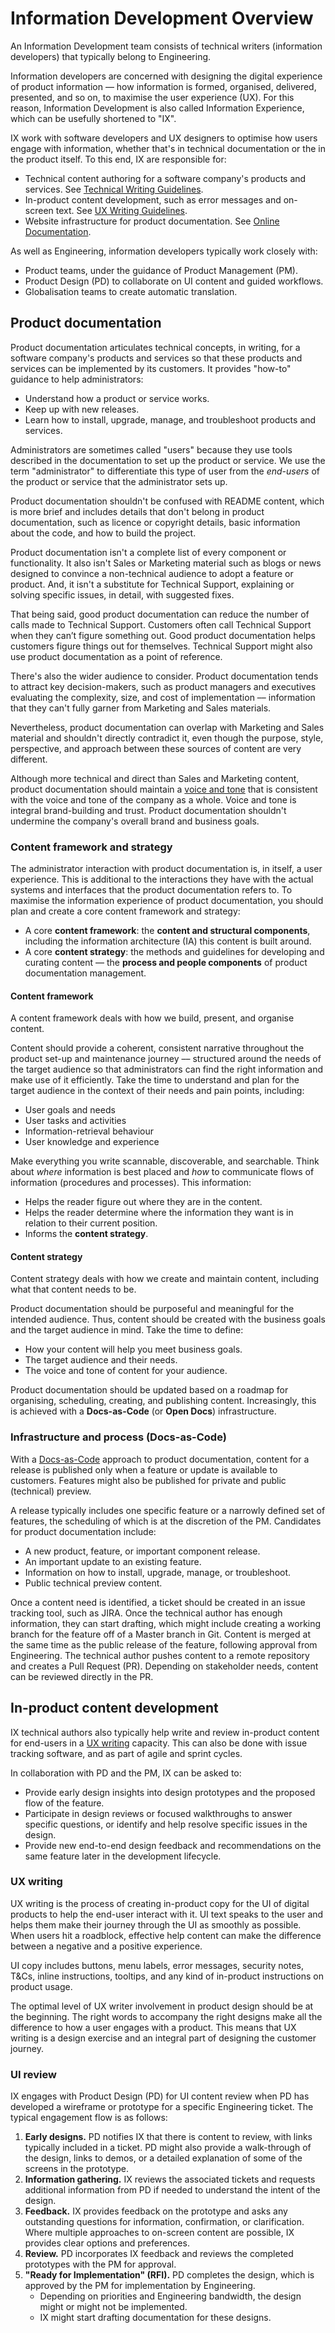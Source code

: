 # Information Development Overview

An Information Development team consists of technical writers (information developers) that typically belong to Engineering. 

Information developers are concerned with designing the digital experience of product information –– how information is formed, organised, delivered, presented, and so on, to maximise the user experience (UX). For this reason, Information Development is also called Information Experience, which can be usefully shortened to "IX". 

IX work with software developers and UX designers to optimise how users engage with information, whether that's in technical documentation or the in the product itself. To this end, IX are responsible for:

- Technical content authoring for a software company's products and services. See [Technical Writing Guidelines](https://jeunese.github.io/#/technical-writing).
- In-product content development, such as error messages and on-screen text. See [UX Writing Guidelines](/ux-writing).
- Website infrastructure for product documentation. See [Online Documentation](/online-documentation).

As well as Engineering, information developers typically work closely with:

- Product teams, under the guidance of Product Management (PM).
- Product Design (PD) to collaborate on UI content and guided workflows.
- Globalisation teams to create automatic translation.

## Product documentation

Product documentation articulates technical concepts, in writing, for a software company's products and services so that these products and services can be implemented by its customers. It provides "how-to" guidance to help administrators:

- Understand how a product or service works.
- Keep up with new releases.
- Learn how to install, upgrade, manage, and troubleshoot products and services.

Administrators are sometimes called "users" because they use tools described in the documentation to set up the product or service. We use the term "administrator" to differentiate this type of user from the *end-users* of the product or service that the administrator sets up. 

Product documentation shouldn't be confused with README content, which is more brief and includes details that don't belong in product documentation, such as licence or copyright details, basic information about the code, and how to build the project.

Product documentation isn't a complete list of every component or functionality. It also isn't Sales or Marketing material such as blogs or news designed to convince a non-technical audience to adopt a feature or product. And, it isn't a substitute for Technical Support, explaining or solving specific issues, in detail, with suggested fixes. 

That being said, good product documentation can reduce the number of calls made to Technical Support. Customers often call Technical Support when they can’t figure something out. Good product documentation helps customers figure things out for themselves. Technical Support might also use product documentation as a point of reference.

There's also the wider audience to consider. Product documentation tends to attract key decision-makers, such as product managers and executives evaluating the complexity, size, and cost of implementation –– information that they can't fully garner from Marketing and Sales materials. 

Nevertheless, product documentation can overlap with Marketing and Sales material and shouldn't directly contradict it, even though the purpose, style, perspective, and approach between these sources of content are very different. 

Although more technical and direct than Sales and Marketing content, product documentation should maintain a [voice and tone](/voice-and-tone) that is consistent with the voice and tone of the company as a whole. Voice and tone is integral brand-building and trust. Product documentation shouldn't undermine the company's overall brand and business goals.

### Content framework and strategy

The administrator interaction with product documentation is, in itself, a user experience. This is additional to the interactions they have with the actual systems and interfaces that the product documentation refers to. To maximise the information experience of product documentation, you should plan and create a core content framework and strategy:

- A core **content framework**: the **content and structural components**, including the information architecture (IA) this content is built around.
- A core **content strategy**: the methods and guidelines for developing and curating content –– the **process and people components** of product documentation management.

#### Content framework

A content framework deals with how we build, present, and organise content. 

Content should provide a coherent, consistent narrative throughout the product set-up and maintenance journey –– structured around the needs of the target audience so that administrators can find the right information and make use of it efficiently. Take the time to understand and plan for the target audience in the context of their needs and pain points, including: 

*  User goals and needs
*  User tasks and activities
*  Information-retrieval behaviour	
*  User knowledge and experience

Make everything you write scannable, discoverable, and searchable. Think about *where* information is best placed and *how* to communicate flows of information (procedures and processes). This information:

*  Helps the reader figure out where they are in the content.
*  Helps the reader determine where the information they want is in relation to their current position.
*  Informs the **content strategy**.

#### Content strategy

Content strategy deals with how we create and maintain content, including what that content needs to be.

Product documentation should be purposeful and meaningful for the intended audience. Thus, content should be created with the business goals and the target audience in mind. Take the time to define:

*  How your content will help you meet business goals.
*  The target audience and their needs.
*  The voice and tone of content for your audience.

Product documentation should be updated based on a roadmap for organising, scheduling, creating, and publishing content. Increasingly, this is achieved with a **Docs-as-Code** (or **Open Docs**) infrastructure.

### Infrastructure and process (Docs-as-Code)

With a [Docs-as-Code](/online-documentation?id=what-is-docs-as-code) approach to product documentation, content for a release is published only when a feature or update is available to customers. Features might also be published for private and public (technical) preview. 

A release typically includes one specific feature or a narrowly defined set of features, the scheduling of which is at the discretion of the PM.  Candidates for product documentation include:

-  A new product, feature, or important component release.
-  An important update to an existing feature.
-  Information on how to install, upgrade, manage, or troubleshoot.
-  Public technical preview content.

Once a content need is identified, a ticket should be created in an issue tracking tool, such as JIRA. Once the technical author has enough information, they can start drafting, which might include creating a working branch for the feature off of a Master branch in Git. Content is merged at the same time as the public release of the feature, following approval from Engineering. The technical author pushes content to a remote repository and creates a Pull Request (PR). Depending on stakeholder needs, content can be reviewed directly in the PR.

## In-product content development

IX technical authors also typically help write and review in-product content for end-users in a [UX writing](/ux-writing) capacity. This can also be done with issue tracking software, and as part of agile and sprint cycles.

In collaboration with PD and the PM, IX can be asked to:

-  Provide early design insights into design prototypes and the proposed flow of the feature.
-  Participate in design reviews or focused walkthroughs to answer specific questions, or identify and help resolve specific issues in the design.
-  Provide new end-to-end design feedback and recommendations on the same feature later in the development lifecycle.

### UX writing

UX writing is the process of creating in-product copy for the UI of digital products to help the end-user interact with it. UI text speaks to the user and helps them make their journey through the UI as smoothly as possible. When users hit a roadblock, effective help content can make the difference between a negative and a positive experience. 

UI copy includes buttons, menu labels, error messages, security notes, T&Cs, inline instructions, tooltips, and any kind of in-product instructions on product usage. 

The optimal level of UX writer involvement in product design should be at the beginning. The right words to accompany the right designs make all the difference to how a user engages with a product. This means that UX writing is a design exercise and an integral part of designing the customer journey.

### UI review

IX engages with Product Design (PD) for UI content review when PD has developed a wireframe or prototype for a specific Engineering ticket. The typical engagement flow is as follows:

1. **Early designs.** PD notifies IX that there is content to review, with links typically included in a ticket. PD might also provide a walk-through of the design, links to demos, or a detailed explanation of some of the screens in the prototype.
2. **Information gathering.** IX reviews the associated tickets and requests additional information from PD if needed to understand the intent of the design. 
3. **Feedback.** IX provides feedback on the prototype and asks any outstanding questions for information, confirmation, or clarification. Where multiple approaches to on-screen content are possible, IX provides clear options and preferences.
4. **Review.** PD incorporates IX feedback and reviews the completed prototypes with the PM for approval.
5. **"Ready for Implementation" (RFI).** PD completes the design, which is approved by the PM for implementation by Engineering. 
	-  Depending on priorities and Engineering bandwidth, the design might or might not be implemented. 
	-  IX might start drafting documentation for these designs.


